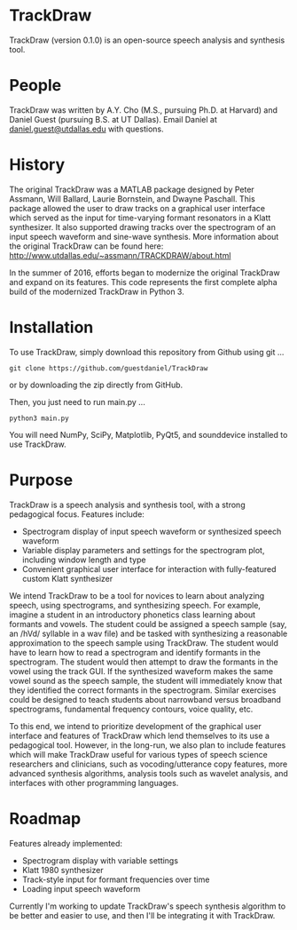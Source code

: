 TrackDraw
=========
TrackDraw (version 0.1.0) is an open-source speech analysis and synthesis tool. 

People
======
TrackDraw was written by A.Y. Cho (M.S., pursuing Ph.D. at Harvard) and Daniel Guest (pursuing B.S. at UT Dallas).
Email Daniel at daniel.guest@utdallas.edu with questions.

History
=======
The original TrackDraw was a MATLAB package designed by Peter Assmann, Will Ballard, Laurie Bornstein, and Dwayne Paschall. This package allowed the user to draw tracks on a graphical user interface which served as the input for time-varying formant resonators in a Klatt synthesizer. It also supported drawing tracks over the spectrogram of an input speech waveform and sine-wave synthesis. More information about the original TrackDraw can be found here: http://www.utdallas.edu/~assmann/TRACKDRAW/about.html

In the summer of 2016, efforts began to modernize the original TrackDraw and expand on its features. This code represents the first complete alpha build of the modernized TrackDraw in Python 3.

Installation
============

To use TrackDraw, simply download this repository from Github using git ...

```
git clone https://github.com/guestdaniel/TrackDraw
```

or by downloading the zip directly from GitHub.

Then, you just need to run main.py ...

```
python3 main.py
```

You will need NumPy, SciPy, Matplotlib, PyQt5, and sounddevice installed to use TrackDraw.

Purpose
=======
TrackDraw is a speech analysis and synthesis tool, with a strong pedagogical focus. Features include:
- Spectrogram display of input speech waveform or synthesized speech waveform
- Variable display parameters and settings for the spectrogram plot, including window length and type
- Convenient graphical user interface for interaction with fully-featured custom Klatt synthesizer

We intend TrackDraw to be a tool for novices to learn about analyzing speech, using spectrograms, and synthesizing speech. For example, imagine a student in an introductory phonetics class learning about formants and vowels. The student could be assigned a speech sample (say, an /hVd/ syllable in a wav file) and be tasked with synthesizing a reasonable approximation to the speech sample using TrackDraw. The student would have to learn how to read a spectrogram and identify formants in the spectrogram. The student would then attempt to draw the formants in the vowel using the track GUI. If the synthesized waveform makes the same vowel sound as the speech sample, the student will immediately know that they identified the correct formants in the spectrogram. Similar exercises could be designed to teach students about narrowband versus broadband spectrograms, fundamental frequency contours, voice quality, etc. 

To this end, we intend to prioritize development of the graphical user interface and features of TrackDraw which lend themselves to its use a pedagogical tool. However, in the long-run, we also plan to include features which will make TrackDraw useful for various types of speech science researchers and clinicians, such as vocoding/utterance copy features, more advanced synthesis algorithms, analysis tools such as wavelet analysis, and interfaces with other programming languages.

Roadmap
=======
Features already implemented:
- Spectrogram display with variable settings
- Klatt 1980 synthesizer
- Track-style input for formant frequencies over time
- Loading input speech waveform

Currently I'm working to update TrackDraw's speech synthesis algorithm to be better and easier to use, and then I'll be integrating it with TrackDraw. 
